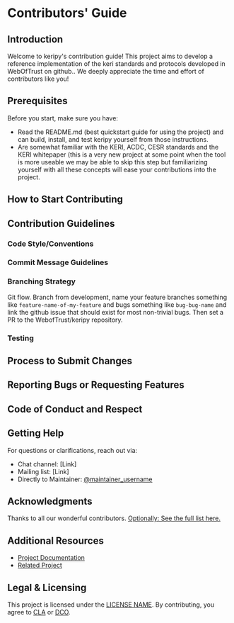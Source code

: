 # Contributors' Guide

## Introduction

Welcome to keripy's contribution guide! This project aims to develop a reference implementation of the keri standards and protocols developed in WebOfTrust on github.. We deeply appreciate the time and effort of contributors like you!

## Prerequisites

Before you start, make sure you have:

- Read the README.md (best quickstart guide for using the project) and can build, install, and test keripy yourself from those instructions.
- Are somewhat familiar with the KERI, ACDC, CESR standards and the KERI whitepaper (this is a very new project at some point when the tool is more useable we may be able to skip this step but familiarizing yourself with all these concepts will ease your contributions into the project.

## How to Start Contributing

## Contribution Guidelines

### Code Style/Conventions

### Commit Message Guidelines

### Branching Strategy
Git flow.  Branch from development, name your feature branches something like `feature-name-of-my-feature` and bugs something like `bug-bug-name` and link the github issue that should exist for most non-trivial bugs.  Then set a PR to the WebofTrust/keripy repository.

### Testing

## Process to Submit Changes

## Reporting Bugs or Requesting Features

## Code of Conduct and Respect

## Getting Help

For questions or clarifications, reach out via:
- Chat channel: [Link]
- Mailing list: [Link]
- Directly to Maintainer: [@maintainer_username](profile-link)

## Acknowledgments

Thanks to all our wonderful contributors. [Optionally: See the full list here.](link-to-list)

## Additional Resources

- [Project Documentation](link)
- [Related Project](link)

## Legal & Licensing

This project is licensed under the [LICENSE NAME](link-to-license). By contributing, you agree to [CLA](link-to-CLA) or [DCO](link-to-DCO).
